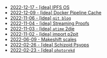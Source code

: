 * [2022-12-17 - [idea] IPFS OS](12/ipfsos)
* [2022-12-09 - [idea] Docker Pipeline Cache](12/docker-pipeline-cache)
* [2022-11-06 - [idea] `git blog`](11/git-blog)
* [2022-11-04 - [idea] Streaming Proofs](11/streaming-proofs)
* [2022-11-03 - [idea] `atime` 2die](11/atime2die)
* [2022-11-02 - [idea] import p2pit](11/p2pit)
* [2022-06-09 - Makeshift scales](https://youtu.be/6c3yHu1uwVo)
* [2022-02-26 - [idea] Schizoid Psyops](02/schizosis)
* [2022-02-23 - [idea] `photorekd`](02/photorekd)
